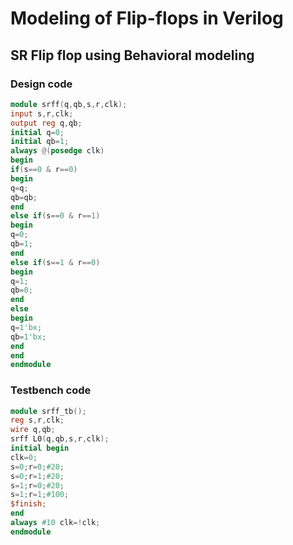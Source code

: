 # Modeling of Flip-flops in Verilog
## SR Flip flop using Behavioral modeling

### Design code
```verilog
module srff(q,qb,s,r,clk);
input s,r,clk;
output reg q,qb;
initial q=0;
initial qb=1;
always @(posedge clk)
begin
if(s==0 & r==0)
begin
q=q;
qb=qb;
end
else if(s==0 & r==1)
begin
q=0;
qb=1;
end
else if(s==1 & r==0)
begin
q=1;
qb=0;
end
else
begin
q=1'bx;
qb=1'bx;
end
end
endmodule
```
### Testbench code
```verilog
module srff_tb();
reg s,r,clk;
wire q,qb;
srff L0(q,qb,s,r,clk);
initial begin
clk=0;
s=0;r=0;#20;
s=0;r=1;#20;
s=1;r=0;#20;
s=1;r=1;#100;
$finish;
end
always #10 clk=!clk;
endmodule
```
